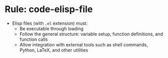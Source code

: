 <!-- Time-stamp: "2025-01-06 17:42:05 (ywatanabe)" -->
<!-- File: code-script-elisp.md -->

# Rule: code-elisp-file
* Elisp files (with `.el` extension) must:
  * Be executable through loading
  * Follow the general structure: variable setup, function definitions, and function calls
  * Allow integration with external tools such as shell commands, Python, LaTeX, and other utilities
